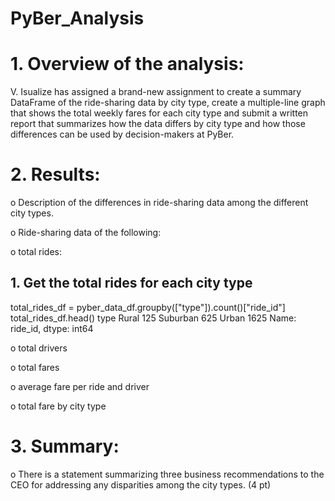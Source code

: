 # PyBer_Analysis
# 1.	Overview of the analysis:

V. Isualize has assigned a brand-new assignment to create a summary DataFrame of the ride-sharing data by city type, create a multiple-line graph that shows the total weekly fares for each city type and submit a written report that summarizes how the data differs by city type and how those differences can be used by decision-makers at PyBer.
  
# 2.	Results:

o	Description of the differences in ride-sharing data among the different city types. 

o	Ride-sharing data of the following:

  o	total rides:
  ## 1. Get the total rides for each city type
  total_rides_df = pyber_data_df.groupby(["type"]).count()["ride_id"]
  total_rides_df.head()
  type
  Rural        125
  Suburban     625
  Urban       1625
  Name: ride_id, dtype: int64

  
  o	total drivers 
  
  o	total fares 
  
  o	average fare per ride and driver 
  
  o	total fare by city type

# 3.	Summary:
o	There is a statement summarizing three business recommendations to the CEO for addressing any disparities among the city types. (4 pt)
